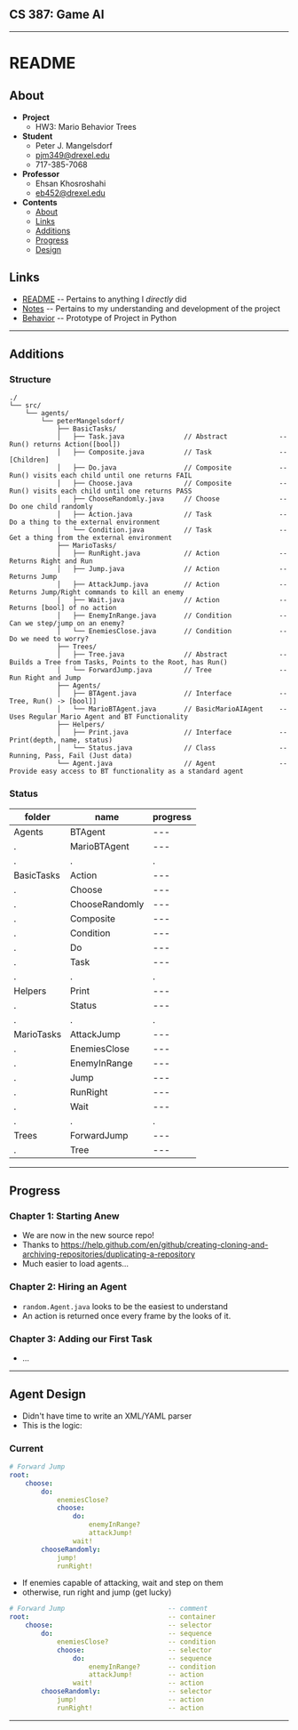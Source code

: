 

## CS 387: Game AI


---------


# README


## About
 - **Project**
     - HW3: Mario Behavior Trees
 - **Student**
     - Peter J. Mangelsdorf
     - pjm349@drexel.edu
     - 717-385-7068
 - **Professor**
     - Ehsan Khosroshahi
     - eb452@drexel.edu
 - **Contents**
     - [About](#about)
     - [Links](#links)
     - [Additions](#additions)
     - [Progress](#progress)
     - [Design](#design)


## Links
 - [README](README.md)      -- Pertains to anything I _directly_ did
 - [Notes](Notes.md)        -- Pertains to my understanding and development of the project
 - [Behavior](behavior.py)  -- Prototype of Project in Python


---------


## Additions


### Structure
```
./
└── src/
    └── agents/
        └── peterMangelsdorf/
            ├── BasicTasks/
            │   ├── Task.java               // Abstract             -- Run() returns Action([bool])
            │   ├── Composite.java          // Task                 -- [Children]
            │   ├── Do.java                 // Composite            -- Run() visits each child until one returns FAIL
            │   ├── Choose.java             // Composite            -- Run() visits each child until one returns PASS
            │   ├── ChooseRandomly.java     // Choose               -- Do one child randomly
            │   ├── Action.java             // Task                 -- Do a thing to the external environment
            │   └── Condition.java          // Task                 -- Get a thing from the external environment
            ├── MarioTasks/
            │   ├── RunRight.java           // Action               -- Returns Right and Run
            │   ├── Jump.java               // Action               -- Returns Jump
            │   ├── AttackJump.java         // Action               -- Returns Jump/Right commands to kill an enemy
            │   ├── Wait.java               // Action               -- Returns [bool] of no action
            │   ├── EnemyInRange.java       // Condition            -- Can we step/jump on an enemy?
            │   └── EnemiesClose.java       // Condition            -- Do we need to worry?
            ├── Trees/
            │   ├── Tree.java               // Abstract             -- Builds a Tree from Tasks, Points to the Root, has Run()
            │   └── ForwardJump.java        // Tree                 -- Run Right and Jump
            ├── Agents/
            │   ├── BTAgent.java            // Interface            -- Tree, Run() -> [bool]]
            │   └── MarioBTAgent.java       // BasicMarioAIAgent    -- Uses Regular Mario Agent and BT Functionality
            ├── Helpers/
            │   ├── Print.java              // Interface            -- Print(depth, name, status)
            │   └── Status.java             // Class                -- Running, Pass, Fail (Just data)
            └── Agent.java                  // Agent                -- Provide easy access to BT functionality as a standard agent
```


### Status
 folder     | name              | progress
------------|-------------------|----------
 Agents     | BTAgent           | ---
 .          | MarioBTAgent      | ---
 .          | .                 | .
 BasicTasks | Action            | ---
 .          | Choose            | ---
 .          | ChooseRandomly    | ---
 .          | Composite         | ---
 .          | Condition         | ---
 .          | Do                | ---
 .          | Task              | ---
 .          | .                 | .
 Helpers    | Print             | ---
 .          | Status            | ---
 .          | .                 | .
 MarioTasks | AttackJump        | ---
 .          | EnemiesClose      | ---
 .          | EnemyInRange      | ---
 .          | Jump              | ---
 .          | RunRight          | ---
 .          | Wait              | ---
 .          | .                 | .
 Trees      | ForwardJump       | ---
 .          | Tree              | ---


---------


## Progress


### Chapter 1: Starting Anew
 - We are now in the new source repo!
 - Thanks to https://help.github.com/en/github/creating-cloning-and-archiving-repositories/duplicating-a-repository
 - Much easier to load agents...


### Chapter 2: Hiring an Agent
 - `random.Agent.java` looks to be the easiest to understand
 - An action is returned once every frame by the looks of it.


### Chapter 3: Adding our First Task
 - ...


---------


## Agent Design
 - Didn't have time to write an XML/YAML parser
 - This is the logic:


### Current
```yaml
# Forward Jump
root:
    choose:
        do:
            enemiesClose?
            choose:
                do:
                    enemyInRange?
                    attackJump!
                wait!
        chooseRandomly:
            jump!
            runRight!
```
 - If enemies capable of attacking, wait and step on them
 - otherwise, run right and jump (get lucky)
```yaml
# Forward Jump                          -- comment
root:                                   -- container
    choose:                             -- selector
        do:                             -- sequence
            enemiesClose?               -- condition
            choose:                     -- selector
                do:                     -- sequence
                    enemyInRange?       -- condition
                    attackJump!         -- action
                wait!                   -- action
        chooseRandomly:                 -- selector
            jump!                       -- action
            runRight!                   -- action
```


---------

